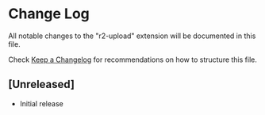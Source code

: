 # Change Log

All notable changes to the "r2-upload" extension will be documented in this file.

Check [Keep a Changelog](http://keepachangelog.com/) for recommendations on how to structure this file.

## [Unreleased]

- Initial release
